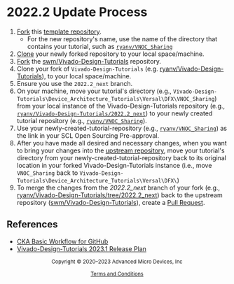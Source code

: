 # 2022.2 Update Process

1. [Fork](https://docs.github.com/en/get-started/quickstart/fork-a-repo) this [template repository](https://gitenterprise.xilinx.com/techdocs/MIT_License_Included).
   - For the new repository's name, use the name of the directory that contains your tutorial, such as [`ryanv/VNOC_Sharing`](https://gitenterprise.xilinx.com/ryanv/VNOC_Sharing)
2. [Clone](https://docs.github.com/en/repositories/creating-and-managing-repositories/cloning-a-repository) your newly forked repository to your local space/machine.
3. [Fork](https://docs.github.com/en/get-started/quickstart/fork-a-repo) the [swm/Vivado-Design-Tutorials](https://gitenterprise.xilinx.com/swm/Vivado-Design-Tutorials) repository.
4. Clone your fork of `Vivado-Design-Tutorials` (e.g. [ryanv/Vivado-Design-Tutorials](https://gitenterprise.xilinx.com/ryanv/Vivado-Design-Tutorials)), to your local space/machine.
5. Ensure you use the `2022.2_next` branch.
6. On your machine, move your tutorial's directory (e.g., `Vivado-Design-Tutorials\Device_Architecture_Tutorials\Versal\DFX\VNOC_Sharing`) from your local instance of the Vivado-Design-Tutorials repository (e.g., [`ryanv/Vivado-Design-Tutorials/2022.2_next`](https://gitenterprise.xilinx.com/ryanv/Vivado-Design-Tutorials/tree/2022.2_next)) to your newly created tutorial repository (e.g., [`ryanv/VNOC_Sharing`](https://gitenterprise.xilinx.com/ryanv/VNOC_Sharing)).
7. Use your newly-created-tutorial-repository (e.g., [`ryanv/VNOC_Sharing`](https://gitenterprise.xilinx.com/ryanv/VNOC_Sharing)) as the link in your SCL Open Sourcing Pre-approval.
8. After you have made all desired and necessary changes, when you want to bring your changes into the [upstream repository](https://gitenterprise.xilinx.com/swm/Vivado-Design-Tutorials), move your tutorial's directory from your newly-created-tutorial-repository back to its original location in your forked Vivado-Design-Tutorials instance (i.e., move `VNOC_Sharing` back to `Vivado-Design-Tutorials\Device_Architecture_Tutorials\Versal\DFX\`)
9. To merge the changes from the *2022.2_next* branch of your fork (e.g., [ryanv/Vivado-Design-Tutorials/tree/2022.2_next](https://gitenterprise.xilinx.com/ryanv/Vivado-Design-Tutorials/tree/2022.2_next)) back to the upstream repository ([swm/Vivado-Design-Tutorials](https://gitenterprise.xilinx.com/swm/Vivado-Design-Tutorials)), create a [Pull Request](https://docs.github.com/en/pull-requests/collaborating-with-pull-requests/proposing-changes-to-your-work-with-pull-requests/creating-a-pull-request-from-a-fork).

## References

- [CKA Basic Workflow for GitHub](https://confluence.xilinx.com/display/CKA/Basic+Workflow)
- [Vivado-Design-Tutorials 2023.1 Release Plan](https://confluence.xilinx.com/display/TDL/Vivado-Design-Tutorials+2023.1+Release+Readiness)

<p class="sphinxhide" align="center"><sub>Copyright © 2020–2023 Advanced Micro Devices, Inc</sub></p>

<p class="sphinxhide" align="center"><sup><a href="https://www.amd.com/en/corporate/copyright">Terms and Conditions</a></sup></p>
